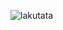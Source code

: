 ![lakutata](https://socialify.git.ci/lakutata/lakutata/image?description=1&descriptionEditable=An%20IoC-based%20universal%20application%20framework&font=Source%20Code%20Pro&forks=1&language=1&logo=https%3A%2F%2Fraw.githubusercontent.com%2Flakutata%2Flakutata%2Fmain%2Fassets%2Flogo.svg&name=1&pattern=Circuit%20Board&stargazers=1&theme=Auto)
